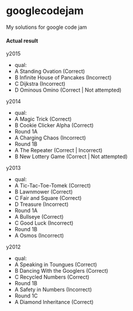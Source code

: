 # googlecodejam
My solutions for google code jam

#### Actual result

y2015
 * qual:
  * A Standing Ovation (Correct)
  * B Infinite House of Pancakes (Incorrect)
  * C Dijkstra (Incorrect)
  * D Ominous Omino (Correct | Not attempted)

y2014
 * qual:
  * A Magic Trick (Correct)
  * B Cookie Clicker Alpha (Correct)
 * Round 1A
  * A Charging Chaos (Incorrect)
 * Round 1B
  * A The Repeater (Correct | Incorrect)
  * B New Lottery Game (Correct | Not attempted)

y2013
 * qual:
  * A Tic-Tac-Toe-Tomek (Correct)
  * B Lawnmower (Correct)
  * C Fair and Square (Correct)
  * D Treasure (Incorrect)
 * Round 1A
  * A Bullseye (Correct)
  * C Good Luck (Incorrect)
 * Round 1B
  * A Osmos (Incorrect)

y2012
 * qual:
  * A Speaking in Toungues (Correct)
  * B Dancing With the Googlers (Correct)
  * C Recycled Numbers (Correct)
 * Round 1B
  * A Safety in Numbers (Incorrect)
 * Round 1C
  * A Diamond Inheritance (Correct)
